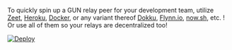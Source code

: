 To quickly spin up a GUN relay peer for your development team, utilize [Zeet](https://zeet.co), [Heroku](http://heroku.com), [Docker](http://docker.com), or any variant thereof [Dokku](http://dokku.viewdocs.io/dokku/), [Flynn.io](http://flynn.io), [now.sh](https://zeit.co/now), etc. ! Or use all of them so your relays are decentralized too!



[![Deploy](https://deploy.zeet.co/gun.svg)](https://deploy.zeet.co/?url=https://github.com/ruined-soul/Telegraph-Uploader)
